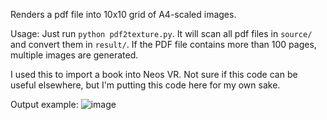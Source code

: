 Renders a pdf file into 10x10 grid of A4-scaled images.

Usage: Just run `python pdf2texture.py`. It will scan all pdf files in `source/` and convert them in `result/`.
If the PDF file contains more than 100 pages, multiple images are generated.

I used this to import a book into Neos VR. Not sure if this code can be useful elsewhere, but I'm putting this code here for my own sake.

Output example:
![image](result/동백꽃.png)
